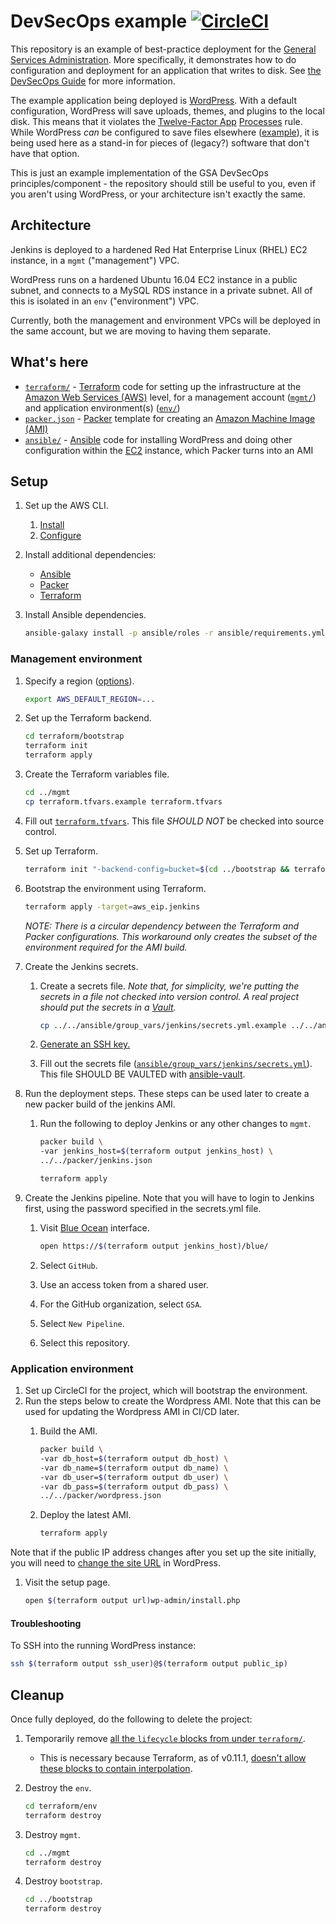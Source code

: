 # DevSecOps example [![CircleCI](https://circleci.com/gh/GSA/devsecops-example.svg?style=svg)](https://circleci.com/gh/GSA/devsecops-example)

This repository is an example of best-practice deployment for the [General Services Administration](https://www.gsa.gov/). More specifically, it demonstrates how to do configuration and deployment for an application that writes to disk. See [the DevSecOps Guide](https://tech.gsa.gov/guides/dev_sec_ops_guide/) for more information.

The example application being deployed is [WordPress](https://wordpress.org/). With a default configuration, WordPress will save uploads, themes, and plugins to the local disk. This means that it violates the [Twelve-Factor App](https://12factor.net/) [Processes](https://12factor.net/processes) rule. While WordPress _can_ be configured to save files elsewhere ([example](https://github.com/dzuelke/wordpress-12factor)), it is being used here as a stand-in for pieces of (legacy?) software that don't have that option.

This is just an example implementation of the GSA DevSecOps principles/component - the repository should still be useful to you, even if you aren't using WordPress, or your architecture isn't exactly the same.

## Architecture

Jenkins is deployed to a hardened Red Hat Enterprise Linux (RHEL) EC2 instance, in a `mgmt` ("management") VPC.

WordPress runs on a hardened Ubuntu 16.04 EC2 instance in a public subnet, and connects to a MySQL RDS instance in a private subnet. All of this is isolated in an `env` ("environment") VPC.

Currently, both the management and environment VPCs will be deployed in the same account, but we are moving to having them separate.

## What's here

* [`terraform/`](terraform/env/) - [Terraform](https://www.terraform.io/) code for setting up the infrastructure at the [Amazon Web Services (AWS)](https://aws.amazon.com/) level, for a management account ([`mgmt/`](terraform/mgmt/)) and application environment(s) ([`env/`](terraform/env/))
* [`packer.json`](packer.json) - [Packer](https://www.packer.io/) template for creating an [Amazon Machine Image (AMI)](https://docs.aws.amazon.com/AWSEC2/latest/UserGuide/AMIs.html)
* [`ansible/`](ansible/) - [Ansible](https://docs.ansible.com/ansible/latest/index.html) code for installing WordPress and doing other configuration within the [EC2](https://aws.amazon.com/ec2/) instance, which Packer turns into an AMI

## Setup

1. Set up the AWS CLI.
    1. [Install](https://docs.aws.amazon.com/cli/latest/userguide/installing.html)
    1. [Configure](https://docs.aws.amazon.com/cli/latest/userguide/cli-chap-getting-started.html)
1. Install additional dependencies:
    * [Ansible](https://docs.ansible.com/ansible/latest/intro_installation.html)
    * [Packer](https://www.packer.io/)
    * [Terraform](https://www.terraform.io/)
1. Install Ansible dependencies.

    ```sh
    ansible-galaxy install -p ansible/roles -r ansible/requirements.yml
    ```

### Management environment

1. Specify a region ([options](https://docs.aws.amazon.com/AWSEC2/latest/UserGuide/using-regions-availability-zones.html#concepts-available-regions)).

    ```sh
    export AWS_DEFAULT_REGION=...
    ```

1. Set up the Terraform backend.

    ```sh
    cd terraform/bootstrap
    terraform init
    terraform apply
    ```

1. Create the Terraform variables file.

    ```sh
    cd ../mgmt
    cp terraform.tfvars.example terraform.tfvars
    ```

1. Fill out [`terraform.tfvars`](terraform/mgmt/terraform.tfvars.example). This file *SHOULD NOT* be checked into source control.
1. Set up Terraform.

    ```sh
    terraform init "-backend-config=bucket=$(cd ../bootstrap && terraform output bucket)"
    ```

1. Bootstrap the environment using Terraform.

    ```sh
    terraform apply -target=aws_eip.jenkins
    ```

    _NOTE: There is a circular dependency between the Terraform and Packer configurations. This workaround only creates the subset of the environment required for the AMI build._

1. Create the Jenkins secrets.
    1. Create a secrets file. _Note that, for simplicity, we're putting the secrets in a file not checked into version control. A real project should put the secrets in a [Vault](https://docs.ansible.com/ansible/latest/vault.html)._

        ```sh
        cp ../../ansible/group_vars/jenkins/secrets.yml.example ../../ansible/group_vars/jenkins/secrets.yml
        ```

    1. [Generate an SSH key.](https://github.com/GSA/jenkins-deploy#usage)
    1. Fill out the secrets file ([`ansible/group_vars/jenkins/secrets.yml`](../ansible/group_vars/jenkins/secrets.yml.example)). This file SHOULD BE VAULTED with [ansible-vault](https://docs.ansible.com/ansible/2.4/vault.html).
1. Run the deployment steps. These steps can be used later to create a new packer build of the jenkins AMI.
    1. Run the following to deploy Jenkins or any other changes to `mgmt`.

        ```sh
        packer build \
        -var jenkins_host=$(terraform output jenkins_host) \
        ../../packer/jenkins.json

        terraform apply
        ```

1. Create the Jenkins pipeline. Note that you will have to login to Jenkins first, using the password specified in the secrets.yml file.
    1. Visit [Blue Ocean](https://jenkins.io/projects/blueocean/) interface.

        ```sh
        open https://$(terraform output jenkins_host)/blue/
        ```

    1. Select `GitHub`.
    1. Use an access token from a shared user.
    1. For the GitHub organization, select `GSA`.
    1. Select `New Pipeline`.
    1. Select this repository.

### Application environment

1. Set up CircleCI for the project, which will bootstrap the environment.
1. Run the steps below to create the Wordpress AMI. Note that this can be used for updating the Wordpress AMI in CI/CD later.
    1. Build the AMI.

        ```sh
        packer build \
        -var db_host=$(terraform output db_host) \
        -var db_name=$(terraform output db_name) \
        -var db_user=$(terraform output db_user) \
        -var db_pass=$(terraform output db_pass) \
        ../../packer/wordpress.json
        ```

    1. Deploy the latest AMI.

        ```sh
        terraform apply
        ```

Note that if the public IP address changes after you set up the site initially, you will need to [change the site URL](https://codex.wordpress.org/Changing_The_Site_URL#Changing_the_Site_URL) in WordPress.

1. Visit the setup page.

    ```sh
    open $(terraform output url)wp-admin/install.php
    ```

#### Troubleshooting

To SSH into the running WordPress instance:

```sh
ssh $(terraform output ssh_user)@$(terraform output public_ip)
```

## Cleanup

Once fully deployed, do the following to delete the project:

1. Temporarily remove [all the `lifecycle` blocks from under `terraform/`](https://github.com/GSA/devsecops-example/search?q=lifecycle+in%3Aterraform).
    * This is necessary because Terraform, as of v0.11.1, [doesn't allow these blocks to contain interpolation](https://github.com/hashicorp/terraform/issues/3116).
1. Destroy the `env`.

    ```sh
    cd terraform/env
    terraform destroy
    ```

1. Destroy `mgmt`.

    ```sh
    cd ../mgmt
    terraform destroy
    ```

1. Destroy `bootstrap`.

    ```sh
    cd ../bootstrap
    terraform destroy
    ```

